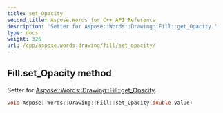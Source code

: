 ```yaml
---
title: set_Opacity
second_title: Aspose.Words for C++ API Reference
description: 'Setter for Aspose::Words::Drawing::Fill::get_Opacity.'
type: docs
weight: 326
url: /cpp/aspose.words.drawing/fill/set_opacity/
---
```

## Fill.set_Opacity method


Setter for [Aspose::Words::Drawing::Fill::get_Opacity](../get_opacity/).

```cpp
void Aspose::Words::Drawing::Fill::set_Opacity(double value)
```


